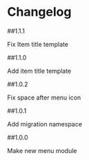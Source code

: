 # Changelog

##1.1.1

Fix Item title template

##1.1.0

Add item title template

##1.0.2

Fix space after menu icon

##1.0.1

Add migration namespace

##1.0.0

Make new menu module
